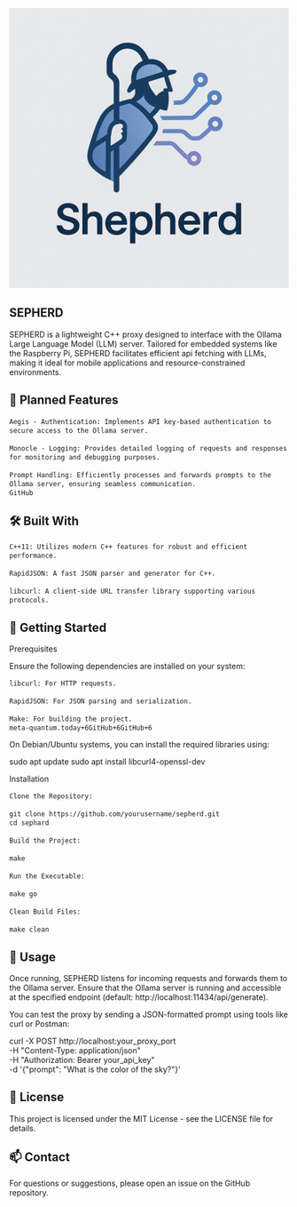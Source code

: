 ![Sepherd](./assets/sepherd.png)



## SEPHERD

SEPHERD is a lightweight C++ proxy designed to interface with the Ollama Large Language Model (LLM) server. Tailored for embedded systems like the Raspberry Pi, SEPHERD facilitates efficient api fetching with LLMs, making it ideal for mobile applications and resource-constrained environments.


## 🧱 Planned Features

    Aegis - Authentication: Implements API key-based authentication to secure access to the Ollama server.

    Monocle - Logging: Provides detailed logging of requests and responses for monitoring and debugging purposes.

    Prompt Handling: Efficiently processes and forwards prompts to the Ollama server, ensuring seamless communication.
    GitHub

## 🛠️ Built With

    C++11: Utilizes modern C++ features for robust and efficient performance.

    RapidJSON: A fast JSON parser and generator for C++.

    libcurl: A client-side URL transfer library supporting various protocols.

## 🚀 Getting Started

Prerequisites

Ensure the following dependencies are installed on your system:

    libcurl: For HTTP requests.

    RapidJSON: For JSON parsing and serialization.

    Make: For building the project.
    meta-quantum.today+6GitHub+6GitHub+6

On Debian/Ubuntu systems, you can install the required libraries using:

sudo apt update
sudo apt install libcurl4-openssl-dev

Installation

    Clone the Repository:

    git clone https://github.com/yourusername/sepherd.git
    cd sephard

    Build the Project:

    make

    Run the Executable:

    make go

    Clean Build Files:

    make clean

## 🧪 Usage

Once running, SEPHERD listens for incoming requests and forwards them to the Ollama server. Ensure that the Ollama server is running and accessible at the specified endpoint (default: http://localhost:11434/api/generate).

You can test the proxy by sending a JSON-formatted prompt using tools like curl or Postman:

curl -X POST http://localhost:your_proxy_port \
     -H "Content-Type: application/json" \
     -H "Authorization: Bearer your_api_key" \
     -d '{"prompt": "What is the color of the sky?"}'




## 📝 License

This project is licensed under the MIT License - see the LICENSE file for details.


## 📫 Contact

For questions or suggestions, please open an issue on the GitHub repository.
